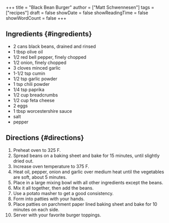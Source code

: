 +++
title = "Black Bean Burger"
author = ["Matt Schwennesen"]
tags = ["recipes"]
draft = false
showDate = false
showReadingTime = false
showWordCount = false
+++

## Ingredients {#ingredients}

-   2 cans black beans, drained and rinsed
-   1 tbsp olive oil
-   1/2 red bell pepper, finely chopped
-   1/2 onion, finely chopped
-   3 cloves minced garlic
-   1-1/2 tsp cumin
-   1/2 tsp garlic powder
-   1 tsp chili powder
-   1/4 tsp paprika
-   1/2 cup breadcrumbs
-   1/2 cup feta cheese
-   2 eggs
-   1 tbsp worcestershire sauce
-   salt
-   pepper


## Directions {#directions}

1.  Preheat oven to 325 F.
2.  Spread beans on a baking sheet and bake for 15 minutes, until slightly dried
    out.
3.  Increase oven temperature to 375 F.
4.  Heat oil, pepper, onion and garlic over medium heat until the vegetables are
    soft, about 5 minutes.
5.  Place in a large mixing bowl with all other ingredients <span class="underline">except</span> the beans.
6.  Mix it all together, then add the beans.
7.  Use a potato masher to get a good consistency.
8.  Form into patties with your hands.
9.  Place patties on parchment paper lined baking sheet and bake for 10 minutes
    on each side.
10. Server with your favorite burger toppings.
